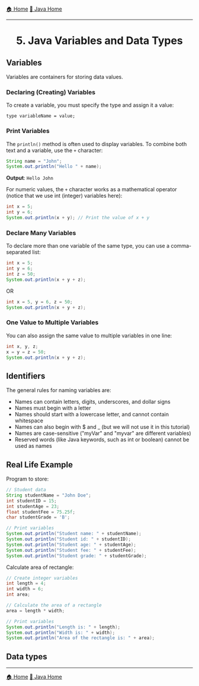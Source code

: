 [🏠 Home](../../../README.md)
[🍵 Java Home](../Java.md)

<hr/>

<h1 style="text-align: center">5. Java Variables and Data Types</h1>

## Variables

Variables are containers for storing data values.

### Declaring (Creating) Variables

To create a variable, you must specify the type and assign it a value:

```
type variableName = value;
```

### Print Variables 

The `println()` method is often used to display variables.
To combine both text and a variable, use the `+` character:

```java
String name = "John";
System.out.println("Hello " + name);
```
**Output**:
`Hello John`

For numeric values, the `+` character works as a mathematical operator (notice that we use int (integer) variables here):

```java
int x = 5;
int y = 6;
System.out.println(x + y); // Print the value of x + y
```

### Declare Many Variables

To declare more than one variable of the same type, you can use a comma-separated list:

```java
int x = 5;
int y = 6;
int z = 50;
System.out.println(x + y + z);
```

OR

```java
int x = 5, y = 6, z = 50;
System.out.println(x + y + z);
```

### One Value to Multiple Variables

You can also assign the same value to multiple variables in one line:

```java
int x, y, z;
x = y = z = 50;
System.out.println(x + y + z);
```

## Identifiers

The general rules for naming variables are:

- Names can contain letters, digits, underscores, and dollar signs
- Names must begin with a letter
- Names should start with a lowercase letter, and cannot contain whitespace
- Names can also begin with $ and _ (but we will not use it in this tutorial)
- Names are case-sensitive ("myVar" and "myvar" are different variables)
- Reserved words (like Java keywords, such as int or boolean) cannot be used as names


## Real Life Example

Program to store:
```java
// Student data
String studentName = "John Doe";
int studentID = 15;
int studentAge = 23;
float studentFee = 75.25f;
char studentGrade = 'B';

// Print variables
System.out.println("Student name: " + studentName);
System.out.println("Student id: " + studentID);
System.out.println("Student age: " + studentAge);
System.out.println("Student fee: " + studentFee);
System.out.println("Student grade: " + studentGrade);
```

Calculate area of rectangle:

```java
// Create integer variables
int length = 4;
int width = 6;
int area;

// Calculate the area of a rectangle
area = length * width;

// Print variables
System.out.println("Length is: " + length);
System.out.println("Width is: " + width);
System.out.println("Area of the rectangle is: " + area);
```

## Data types

<hr/>

[🏠 Home](../../../README.md)
[🍵 Java Home](../Java.md)